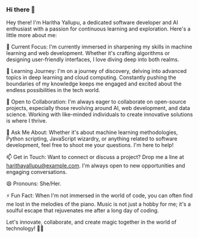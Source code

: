 ### Hi there 👋

Hey there! I'm Haritha Yallupu, a dedicated software developer and AI enthusiast with a passion for continuous learning and exploration. Here's a little more about me:

🔭 Current Focus: I'm currently immersed in sharpening my skills in machine learning and web development. Whether it's crafting algorithms or designing user-friendly interfaces, I love diving deep into both realms.

🌱 Learning Journey: I'm on a journey of discovery, delving into advanced topics in deep learning and cloud computing. Constantly pushing the boundaries of my knowledge keeps me engaged and excited about the endless possibilities in the tech world.

👯 Open to Collaboration: I'm always eager to collaborate on open-source projects, especially those revolving around AI, web development, and data science. Working with like-minded individuals to create innovative solutions is where I thrive.

💬 Ask Me About: Whether it's about machine learning methodologies, Python scripting, JavaScript wizardry, or anything related to software development, feel free to shoot me your questions. I'm here to help!

📫 Get in Touch: Want to connect or discuss a project? Drop me a line at harithayallupu@example.com. I'm always open to new opportunities and engaging conversations.

😄 Pronouns: She/Her.

⚡ Fun Fact: When I'm not immersed in the world of code, you can often find me lost in the melodies of the piano. Music is not just a hobby for me; it's a soulful escape that rejuvenates me after a long day of coding.

Let's innovate, collaborate, and create magic together in the world of technology! 🚀✨





